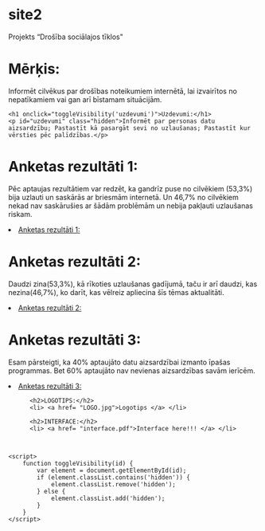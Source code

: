 # site2
<html lang="lv">
<head>
    <meta charset="UTF-8">
    <meta name="viewport" content="width=device-width, initial-scale=1.0">
    Projekts “Drošība sociālajos tīklos"
  

</head>
<body>
    <h1 onclick="toggleVisibility('merkis')">Mērķis:</h1>
    <p id="merkis" class="hidden">Informēt cilvēkus par drošības noteikumiem internētā, lai izvairītos no nepatīkamiem vai gan arī bīstamam situācijām.</p>

    <h1 onclick="toggleVisibility('uzdevumi')">Uzdevumi:</h1>
    <p id="uzdevumi" class="hidden">Informēt par personas datu aizsardzību; Pastastīt kā pasargāt sevi no uzlaušanas; Pastastīt kur vērsties pēc palīdzības.</p>

  </head>
  <body>
      <h1 onclick="toggleVisibility('anketa')">Anketas rezultāti 1:</h1>
      <p id="anketa" class="hidden">Pēc aptaujas rezultātiem var redzēt, ka gandrīz puse no cilvēkiem (53,3%) bija uzlauti un saskārās ar briesmām internetā. Un 46,7% no cilvēkiem nekad nav saskārušies ar šādām problēmām un nebija pakļauti uzlaušanas riskam.</p>
     <li> <a href= "Screenshot 2024-03-25 094640.jpg">Anketas rezultāti 1: </a> </li>
    </head>
    <body>
        <h1 onclick="toggleVisibility('anketa1')">Anketas rezultāti 2:</h1>
        <p id="anketa1" class="hidden">Daudzi zina(53,3%), kā rīkoties uzlaušanas gadījumā, taču ir arī daudzi, kas nezina(46,7%), ko darīt, kas vēlreiz apliecina šīs tēmas aktualitāti.
         <li> <a href= "Screenshot 2024-03-25 094927.jpg">Anketas rezultāti 2: </a> </li></p>
       </head>
        <body>
            <h1 onclick="toggleVisibility('anketa2')">Anketas rezultāti 3:</h1>
            <p id="anketa2" class="hidden">Esam pārsteigti, ka 40% aptaujāto datu aizsardzībai izmanto īpašas programmas. Bet 60% aptaujāto nav nevienas aizsardzības savām ierīcēm.</p>
           <li> <a href= "Screenshot 2024-03-25 094959.jpg">Anketas rezultāti 3: </a> </li>

          <h2>LOGOTIPS:</h2>
          <li> <a href= "LOGO.jpg">Logotips </a> </li>

          <h2>INTERFACE:</h2>
          <li> <a href= "interface.pdf">Interface here!!! </a> </li>

   

    <script>
        function toggleVisibility(id) {
            var element = document.getElementById(id);
            if (element.classList.contains('hidden')) {
                element.classList.remove('hidden');
            } else {
                element.classList.add('hidden');
            }
        }
    </script>
</body>
</html>
